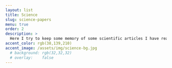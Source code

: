 ```yaml
---
layout: list
title: Science
slug: science-papers
menu: true
order: 2
description: >
  Here I try to keep some memory of some scientific articles I have read.
accent_color: rgb(38,139,210)
accent_image: /assets/img/science-bg.jpg
  # background: rgb(32,32,32)
  # overlay:    false
---
```


